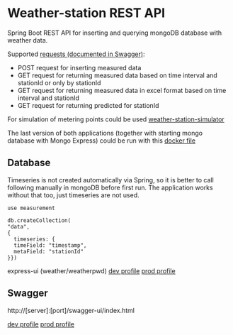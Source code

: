# Weather-station REST API
Spring Boot REST API for inserting and querying mongoDB database with weather data.

Supported [requests (documented in Swagger)](#swagger): 
- POST request for inserting measured data
- GET request for returning measured data based on time interval and stationId or only by stationId
- GET request for returning measured data in excel format based on time interval and stationId
- GET request for returning predicted for stationId

For simulation of metering points could be used [weather-station-simulator](https://github.com/qjetta/weather-station-simulator)

The last version of both applications (together with starting mongo database with Mongo Express) could be run with this [docker file](https://github.com/qjetta/weather-docker/blob/master/prod/compose-weather-all.yaml)


## Database

Timeseries is not created automatically via Spring, so it is better to call following  manually in mongoDB before first run.
The application works without that too, just timeseries are not used.

```
use measurement
```

```
db.createCollection(
"data",
{
  timeseries: {
  timeField: "timestamp",
  metaField: "stationId"
}})
```


express-ui (weather/weatherpwd)
[dev profile](http://localhost:9072/db/measurement/)
[prod profile](http://localhost:9077/db/measurement/)

## Swagger
http://[server]:[port]/swagger-ui/index.html

[dev profile](http://localhost:9073/swagger-ui/index.html)
[prod profile](http://localhost:9075/swagger-ui/index.html)
